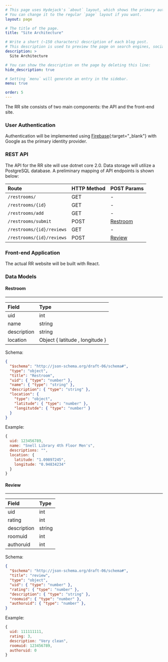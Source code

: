```yaml
---
# This page uses Hydejack's `about` layout, which shows the primary author's picture and about text at the top.
# You can change it to the regular `page` layout if you want.
layout: page

# The title of the page.
title: "Site Architecture"

# Write a short (~150 characters) description of each blog post.
# This description is used to preview the page on search engines, social media, etc.
description: >
  Site Architecture

# You can show the description on the page by deleting this line:
hide_description: true

# Setting `menu` will generate an entry in the sidebar.
menu: true

order: 5
---
```


The RR site consists of two main components: the API and the front-end site.

### User Authentication
Authentication will be implemented using [Firebase](https://github.com/firebase/firebaseui-web){:target="_blank"} with Google as the primary identity provider.

### REST API
The API for the RR site will use dotnet core 2.0. Data storage will utilize a PostgreSQL database. A preliminary mapping of API endpoints is shown below:

| Route                              | HTTP Method             | POST Params                          |   
|:-----------------------------------|:------------------------|:-------------------------------------|
|`/restrooms/`                       | GET                     | -                                    |   
|`/restrooms/{id}`                   | GET                     | -                                    |   
|`/restrooms/add`                    | GET                     | -                                    |   
|`/restrooms/submit`                 | POST                    | [Restroom](#data-model-room)             |   
|`/restrooms/{id}/reviews`           | GET                     | -                                    |   
|`/restrooms/{id}/reviews`           | POST                    | [Review](#data-model-review)         |   

### Front-end Application
The actual RR website will be built with React.

### Data Models
#### <a id="data-model-room"></a>Restroom
<hr/>

| Field          | Type                            |
|:---------------|:--------------------------------|
| uid            | int                             |
| name           | string                          |
| description    | string                          |
| location       | Object { latitude , longitude } |

Schema:
```json
{
  "$schema": "http://json-schema.org/draft-06/schema#",
  "type": "object",
  "title": "Restroom",
  "uid": { "type": "number" },
  "name": { "type": "string" },
  "description": { "type": "string" },
  "location": {
    "type": "object",
    "latitude": { "type": "number" },
    "longitutde": { "type": "number" }
  }
}
```

Example:
```js
{
  uid: 123456789,
  name: "Snell Library 4th Floor Men's",
  descriptions: "",
  location: {
    latitude: "1.09897245",
    longitude: "0.94834234"
  }
}
```

#### <a id="data-model-review"></a>Review
<hr/>

| Field          | Type               |
|:---------------|:-------------------|
| uid            | int                |
| rating         | int                |
| description    | string             |
| roomuid        | int                |
| authoruid      | int                |

Schema: 
```json
{
  "$schema": "http://json-schema.org/draft-06/schema#",
  "title": "review",
  "type": "object",
  "uid": { "type": "number" },
  "rating": { "type": "number" },
  "description": { "type": "string" },
  "roomuid": { "type": "number" },
  "authoruid": { "type": "number" },
}
```

Example:
```js
{
  uid: 111111111,
  rating: 3,
  description: "Very clean",
  roomuid: 123456789,
  authoruid: 0
}
```

